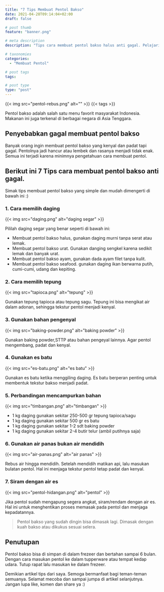 ```yaml
---
title: "7 Tips Membuat Pentol Bakso"
date: 2021-04-28T09:14:04+02:00
draft: false

# post thumb
feature: "banner.png"

# meta description
description: "Tips cara membuat pentol bakso halus anti gagal. Pelajari selengkapnya disini."

# taxonomies
categories:
  - "Membuat Pentol"

# post tags
tags:

# post type
type: "post"
---
```


{{< img src="pentol-rebus.png" alt="" >}}
{{< tags >}}

Pentol bakso adalah salah satu menu favorit masyarakat Indonesia. Makanan ini juga terkenal di berbagai negara di Asia Tenggara.

## Penyebabkan gagal membuat pentol bakso

Banyak orang ingin membuat pentol bakso yang kenyal dan padat tapi gagal. Pentolnya jadi hancur atau lembek dan rasanya menjadi tidak enak. Semua ini terjadi karena minimnya pengetahuan cara membuat pentol.

## Berikut ini 7 Tips cara membuat pentol bakso anti gagal.

Simak tips membuat pentol bakso yang simple dan mudah dimengerti di bawah ini :)

### 1. Cara memilih daging

{{< img src="daging.png" alt="daging segar" >}}

Pililah daging segar yang benar seperti di bawah ini:

-   Membuat pentol bakso halus, gunakan daging murni tanpa serat atau lemak.
-   Membuat pentol bakso urat. Gunakan danging sengkel karena sedikit lemak dan banyak urat.
-   Membuat pentol bakso ayam, gunakan dada ayam filet tanpa kulit.
-   Membuat pentol bakso seafood. gunakan daging ikan berwarna putih, cumi-cumi, udang dan kepiting.

### 2. Cara memilih tepung

{{< img src="tapioca.png" alt="tepung" >}}

Gunakan tepung tapioca atau tepung sagu. Tepung ini bisa mengikat air dalam adonan, sehingga tekstur pentol menjadi kenyal.

### 3. Gunakan bahan pengenyal

{{< img src="baking-powder.png" alt="baking powder" >}}

Gunakan baking powder,STTP atau bahan pengeyal lainnya. Agar pentol mengembang, padat dan kenyal.

### 4. Gunakan es batu

{{< img src="es-batu.png" alt="es batu" >}}

Gunakan es batu ketika menggiling daging. Es batu berperan penting untuk membentuk tekstur bakso menjadi padat.

### 5. Perbandingan mencampurkan bahan

{{< img src="timbangan.png" alt="timbangan" >}}

-   1 kg daging gunakan sekitar 250-500 gr tepung tapioca/sagu
-   1 kg daging gunakan sekitar 500 gr es batu
-   1 kg daging gunakan sekitar 1-2 sdt baking powder
-   1 kg daging gunakan sekitar 2-4 butir telur (ambil putihnya saja)

### 6. Gunakan air panas bukan air mendidih

{{< img src="air-panas.png" alt="air panas" >}}

Rebus air hingga mendidih. Setelah mendidih matikan api, lalu masukan bulatan pentol. Hal ini menjaga tekstur pentol tetap padat dan kenyal.

### 7. Siram dengan air es

{{< img src="pentol-hidangan.png" alt="pentol" >}}

Jika pentol sudah mengapung segera angkat, siram/rendam dengan air es. Hal ini untuk menghentikan proses memasak pada pentol dan menjaga kepadatannya.

> Pentol bakso yang sudah dingin bisa dimasak lagi. Dimasak dengan kuah bakso atau dikukus sesuai selera.

## Penutupan

Pentol bakso bisa di simpan di dalam frezeer dan bertahan sampai 6 bulan. Dengan cara masukan pentol ke dalam tupperware atau tempat kedap udara. Tutup rapat lalu masukan ke dalam frezeer.

Demikian artikel tips dari saya. Semoga bermanfaat bagi teman-teman semuanya. Selamat mecoba dan sampai jumpa di artikel selanjutnya. Jangan lupa like, komen dan share ya :)